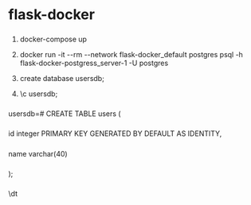 # flask-docker
#####
1) docker-compose up
   
2) docker run -it --rm --network flask-docker_default postgres psql -h flask-docker-postgress_server-1 -U postgres
   
3) create database usersdb;

4) \c usersdb;
#####

##### 
usersdb=# CREATE TABLE users (
##### 
id     integer PRIMARY KEY GENERATED BY DEFAULT AS IDENTITY,
#####
name    varchar(40)
#####
);

#####
\dt
